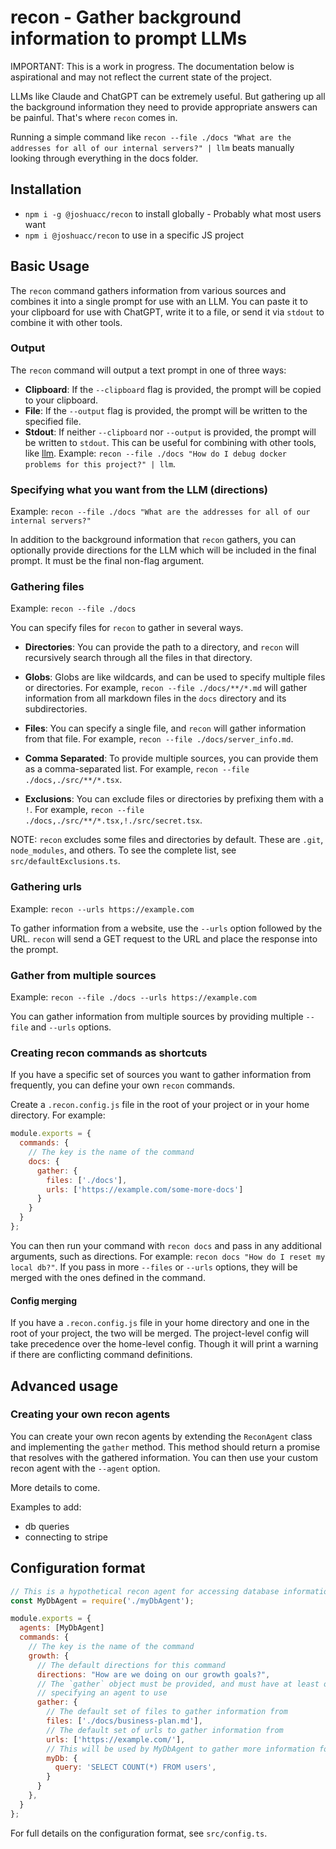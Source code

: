 # recon - Gather background information to prompt LLMs

IMPORTANT: This is a work in progress. The documentation below is aspirational and may not reflect the current state of the project.

LLMs like Claude and ChatGPT can be extremely useful. But gathering up all the background information they need to provide appropriate answers can be painful. That's where `recon` comes in.

Running a simple command like `recon --file ./docs "What are the addresses for all of our internal servers?" | llm` beats manually looking through everything in the docs folder.

## Installation

- `npm i -g @joshuacc/recon` to install globally - Probably what most users want
- `npm i @joshuacc/recon` to use in a specific JS project

## Basic Usage

The `recon` command gathers information from various sources and combines it into a single prompt for use with an LLM. You can paste it to your clipboard for use with ChatGPT, write it to a file, or send it via `stdout` to combine it with other tools.

### Output

The `recon` command will output a text prompt in one of three ways:

- **Clipboard**: If the `--clipboard` flag is provided, the prompt will be copied to your clipboard.
- **File**: If the `--output` flag is provided, the prompt will be written to the specified file.
- **Stdout**: If neither `--clipboard` nor `--output` is provided, the prompt will be written to `stdout`. This can be useful for combining with other tools, like [llm](https://llm.datasette.io/en/stable/). Example: `recon --file ./docs "How do I debug docker problems for this project?" | llm`.

### Specifying what you want from the LLM (directions)

Example: `recon --file ./docs "What are the addresses for all of our internal servers?"`

In addition to the background information that `recon` gathers, you can optionally provide directions for the LLM which will be included in the final prompt. It must be the final non-flag argument.

### Gathering files

Example: `recon --file ./docs`

You can specify files for `recon` to gather in several ways.

- **Directories**: You can provide the path to a directory, and `recon` will recursively search through all the files in that directory.

- **Globs**: Globs are like wildcards, and can be used to specify multiple files or directories. For example, `recon --file ./docs/**/*.md` will gather information from all markdown files in the `docs` directory and its subdirectories.

- **Files**: You can specify a single file, and `recon` will gather information from that file. For example, `recon --file ./docs/server_info.md`.

- **Comma Separated**: To provide multiple sources, you can provide them as a comma-separated list. For example, `recon --file ./docs,./src/**/*.tsx`.

- **Exclusions**: You can exclude files or directories by prefixing them with a `!`. For example, `recon --file ./docs,./src/**/*.tsx,!./src/secret.tsx`.

NOTE: `recon` excludes some files and directories by default. These are `.git`, `node_modules`, and others. To see the complete list, see `src/defaultExclusions.ts`.

### Gathering urls

Example: `recon --urls https://example.com`

To gather information from a website, use the `--urls` option followed by the URL. `recon` will send a GET request to the URL and place the response into the prompt.

### Gather from multiple sources

Example: `recon --file ./docs --urls https://example.com`

You can gather information from multiple sources by providing multiple `--file` and `--urls` options.

### Creating recon commands as shortcuts

If you have a specific set of sources you want to gather information from frequently, you can define your own `recon` commands.

Create a `.recon.config.js` file in the root of your project or in your home directory. For example:

```js
module.exports = {
  commands: {
    // The key is the name of the command
    docs: {
      gather: {
        files: ['./docs'],
        urls: ['https://example.com/some-more-docs']
      }
    }
  }
};
```

You can then run your command with `recon docs` and pass in any additional arguments, such as directions. For example: `recon docs "How do I reset my local db?"`. If you pass in more `--files` or `--urls` options, they will be merged with the ones defined in the command.

#### Config merging

If you have a `.recon.config.js` file in your home directory and one in the root of your project, the two will be merged. The project-level config will take precedence over the home-level config. Though it will print a warning if there are conflicting command definitions.

## Advanced usage

### Creating your own recon agents

You can create your own recon agents by extending the `ReconAgent` class and implementing the `gather` method. This method should return a promise that resolves with the gathered information. You can then use your custom recon agent with the `--agent` option.

More details to come.

Examples to add: 
- db queries
- connecting to stripe

## Configuration format

```js
// This is a hypothetical recon agent for accessing database information
const MyDbAgent = require('./myDbAgent');

module.exports = {
  agents: [MyDbAgent]
  commands: {
    // The key is the name of the command
    growth: {
      // The default directions for this command
      directions: "How are we doing on our growth goals?",
      // The `gather` object must be provided, and must have at least one key
      // specifying an agent to use
      gather: {
        // The default set of files to gather information from
        files: ['./docs/business-plan.md'],
        // The default set of urls to gather information from
        urls: ['https://example.com/'],
        // This will be used by MyDbAgent to gather more information for the prompt
        myDb: {
          query: 'SELECT COUNT(*) FROM users',
        }
      }
    },
  }
};
```

For full details on the configuration format, see `src/config.ts`.

